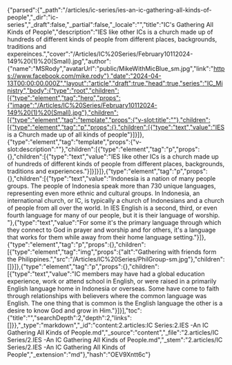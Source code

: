 {"parsed":{"_path":"/articles/ic-series/ies-an-ic-gathering-all-kinds-of-people","_dir":"ic-series","_draft":false,"_partial":false,"_locale":"","title":"IC's Gathering All Kinds of People","description":"IES like other ICs is a church made up of hundreds of different kinds of people from different places, backgrounds, traditions and expereinces.","cover":"/Articles/IC%20Series/February10112024-149%20(1)%20(Small).jpg","author":{"name":"MSRody","avatarUrl":"public/MikeWithMicBlue_sm.jpg","link":"https://www.facebook.com/mike.rody"},"date":"2024-04-13T00:00:00.000Z","layout":"article","draft":true,"head":true,"series":"IC_Ministry","body":{"type":"root","children":[{"type":"element","tag":"hero","props":{"image":"/Articles/IC%20Series/February10112024-149%20(1)%20(Small).jpg"},"children":[{"type":"element","tag":"template","props":{"v-slot:title":""},"children":[{"type":"element","tag":"p","props":{},"children":[{"type":"text","value":"IES is a Church made up of all kinds of people"}]}]},{"type":"element","tag":"template","props":{"v-slot:description":""},"children":[{"type":"element","tag":"p","props":{},"children":[{"type":"text","value":"IES like other ICs is a church made up of hundreds of different kinds of people from different places, backgrounds, traditions and experiences."}]}]}]},{"type":"element","tag":"p","props":{},"children":[{"type":"text","value":"Indonesia is a nation of many people groups. The people of Indonesia speak more than 730 unique languages, representing even more ethnic and cultural groups. In Indonesia, an international church, or IC, is typically a church of Indonesians and a church of people from all over the world. In IES English is a second, third, or even fourth language for many of our people, but it is their language of worship. "},{"type":"text","value":"For some it's the primary language through which they connect to God in prayer and worship and for others, it's a language that works for them while away from their home language setting."}]},{"type":"element","tag":"p","props":{},"children":[{"type":"element","tag":"img","props":{"alt":"Gathering with friends form the Philippines.","src":"/Articles/IC%20Series/PhilGroup-sm.jpg"},"children":[]}]},{"type":"element","tag":"p","props":{},"children":[{"type":"text","value":"IC members may have had a global education experience, work or attend school in English, or were raised in a primarily English language home in Indonesia or overseas. Some have come to faith through relationships with believers where the common language was English. The one thing that is common is the English language the other is a desire to know God and grow in Him."}]}],"toc":{"title":"","searchDepth":2,"depth":2,"links":[]}},"_type":"markdown","_id":"content:2.articles:IC Series:2.IES -An IC Gathering All Kinds of People.md","_source":"content","_file":"2.articles/IC Series/2.IES -An IC Gathering All Kinds of People.md","_stem":"2.articles/IC Series/2.IES -An IC Gathering All Kinds of People","_extension":"md"},"hash":"OEV9Xntt6c"}